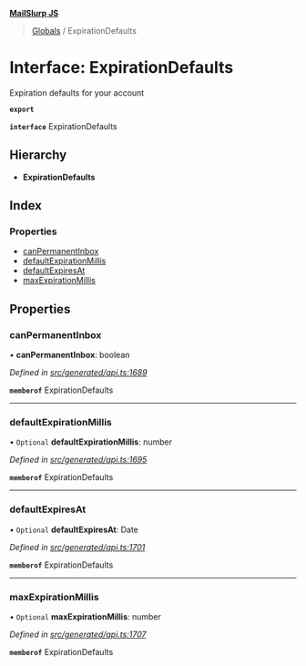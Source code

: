 **[MailSlurp JS](../README.md)**

> [Globals](../README.md) / ExpirationDefaults

# Interface: ExpirationDefaults

Expiration defaults for your account

**`export`** 

**`interface`** ExpirationDefaults

## Hierarchy

* **ExpirationDefaults**

## Index

### Properties

* [canPermanentInbox](expirationdefaults.md#canpermanentinbox)
* [defaultExpirationMillis](expirationdefaults.md#defaultexpirationmillis)
* [defaultExpiresAt](expirationdefaults.md#defaultexpiresat)
* [maxExpirationMillis](expirationdefaults.md#maxexpirationmillis)

## Properties

### canPermanentInbox

•  **canPermanentInbox**: boolean

*Defined in [src/generated/api.ts:1689](https://github.com/mailslurp/mailslurp-client/blob/359c034/src/generated/api.ts#L1689)*

**`memberof`** ExpirationDefaults

___

### defaultExpirationMillis

• `Optional` **defaultExpirationMillis**: number

*Defined in [src/generated/api.ts:1695](https://github.com/mailslurp/mailslurp-client/blob/359c034/src/generated/api.ts#L1695)*

**`memberof`** ExpirationDefaults

___

### defaultExpiresAt

• `Optional` **defaultExpiresAt**: Date

*Defined in [src/generated/api.ts:1701](https://github.com/mailslurp/mailslurp-client/blob/359c034/src/generated/api.ts#L1701)*

**`memberof`** ExpirationDefaults

___

### maxExpirationMillis

• `Optional` **maxExpirationMillis**: number

*Defined in [src/generated/api.ts:1707](https://github.com/mailslurp/mailslurp-client/blob/359c034/src/generated/api.ts#L1707)*

**`memberof`** ExpirationDefaults
